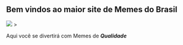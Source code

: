## Bem vindos ao maior site de Memes do Brasil  

<img src = trollface.png >
 >


Aqui você se divertirá com Memes de **_Qualidade_**
